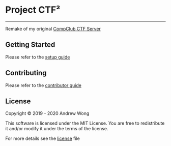 # Project CTF²
---

Remake of my original [CompClub CTF Server](https://github.com/featherbear/UNSW-CompClub2019Summer-CTF)

<!-- ## Features -->

## Getting Started

Please refer to the [setup guide](SETUP.md)

## Contributing

Please refer to the [contributor guide](CONTRIBUTING.md)

## License

Copyright © 2019 - 2020 Andrew Wong

This software is licensed under the MIT License.
You are free to redistribute it and/or modify it under the terms of the license.

For more details see the [license](LICENSE.md) file
